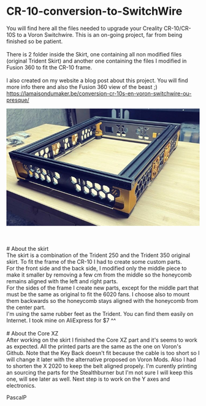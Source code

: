 # CR-10-conversion-to-SwitchWire

You will find here all the files needed to upgrade your Creality CR-10/CR-10S to a Voron Switchwire. This is an on-going project, far from being finished so be patient. <br />
<br />
There is 2 folder inside the Skirt, one containing all non modified files (original Trident Skirt) and another one containing the files I modified in Fusion 360 to fit the CR-10 frame.
<br />
<br />
I also created on my website a blog post about this project. You will find more info there and also the Fusion 360 view of the beast ;)
<br />
https://lamaisondumaker.be/conversion-cr-10s-en-voron-switchwire-ou-presque/ 

![Overall view](images/Overall-view.JPG)

<br />
<br />
# About the skirt
<br />
The skirt is a combination of the Trident 250 and the Trident 350 original skirt. To fit the frame of the CR-10 I had to create some custom parts. 
<br />
For the front side and the back side, I modified only the middle piece to make it smaller by removing a few cm from the middle so the honeycomb remains aligned with the left and right parts.
<br />
For the sides of the frame I create new parts, except for the middle part that must be the same as original to fit the 6020 fans. I choose also to mount them backwards so the honeycomb stays aligned with the honeycomb from the center part.
<br />
I'm using the same rubber feet as the Trident. You can find them easily on Internet. I took mine on AliExpress for $7 ^^
<br />
<br />
# About the Core XZ
<br />
After working on the skirt I finished the Core XZ part and it's seems to work as expected. All the printed parts are the same as the one on Voron's Github. 
Note that the Key Back doesn't fit because the cable is too short so I will change it later with the alternative proposed on Voron Mods. 
Also I had to shorten the X 2020 to keep the belt aligned propely.
I'm curently printing an sourcing the parts for the Stealthburner but I'm not sure I will keep this one, will see later as well.
Next step is to work on the Y axes and electronics.

<br />

PascalP
